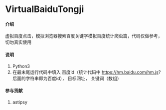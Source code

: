 # VirtualBaiduTongji

#### 介绍
虚拟百度点击，模拟浏览器搜索百度关键字模拟百度统计爬虫篇，代码仅做参考，切勿真实使用

#### 说明

1. Python3
2. 在最末尾运行代码中填入
      百度id（统计代码中 https://hm.baidu.com/hm.js? 后面的字符串即为百度id），
      目标网址，
      关键词（数组）

#### 参与贡献

1. astipsy
